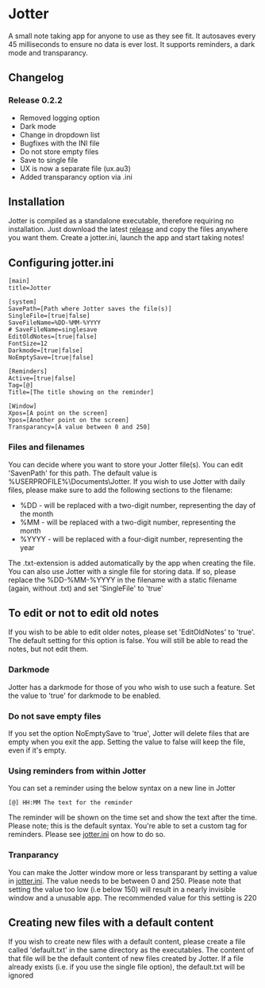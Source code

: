 # Jotter
A small note taking app for anyone to use as they see fit. It autosaves every 45 milliseconds to ensure no data is ever lost. It supports reminders, a dark mode and transparancy. 

## Changelog

### Release 0.2.2

* Removed logging option
* Dark mode
* Change in dropdown list
* Bugfixes with the INI file
* Do not store empty files
* Save to single file
* UX is now a separate file (ux.au3)
* Added transparancy option via .ini

## Installation
Jotter is compiled as a standalone executable, therefore requiring no installation. Just download the latest [release](https://github.com/jacobfresco/jotter/releases/tag/0.2.2) and copy the files anywhere you want them. Create a jotter.ini, launch the app and start taking notes!

## Configuring jotter.ini
```
[main]
title=Jotter

[system]
SavePath=[Path where Jotter saves the file(s)]
SingleFile=[true|false]
SaveFileName=%DD-%MM-%YYYY
# SaveFileName=singlesave
EditOldNotes=[true|false]
FontSize=12
Darkmode=[true|false]
NoEmptySave=[true|false]

[Reminders]
Active=[true|false]
Tag=[@]
Title=[The title showing on the reminder]

[Window]
Xpos=[A point on the screen]
Ypos=[Another point on the screen]
Transparancy=[A value between 0 and 250]
```

### Files and filenames
You can decide where you want to store your Jotter file(s). You can edit 'SavenPath' for this path. The default value is %USERPROFILE%\Documents\Jotter. 
If you wish to use Jotter with daily files, please make sure to add the following sections to the filename:
- %DD - will be replaced with a two-digit number, representing the day of the month
- %MM - will be replaced with a two-digit number, representing the month
- %YYYY - will be replaced with a four-digit number, representing the year

The .txt-extension is added automatically by the app when creating the file. You can also use Jotter with a single file for storing data. If so, please replace the %DD-%MM-%YYYY in the filename with a static filename (again, without .txt) and set 'SingleFile' to 'true'

## To edit or not to edit old notes
If you wish to be able to edit older notes, please set 'EditOldNotes' to 'true'. The default setting for this option is false. You will still be able to read the notes, but not edit them. 

### Darkmode
Jotter has a darkmode for those of you who wish to use such a feature. Set the value to 'true' for darkmode to be enabled.

### Do not save empty files
If you set the option NoEmptySave to 'true', Jotter will delete files that are empty when you exit the app. Setting the value to false will keep the file, even if it's empty.

### Using reminders from within Jotter
You can set a reminder using the below syntax on a new line in Jotter
```
[@] HH:MM The text for the reminder
```
The reminder will be shown on the time set and show the text after the time. Please note; this is the default syntax. You're able to set a custom tag for reminders. Please see [jotter.ini](https://github.com/jacobfresco/jotter#configuring-jotterini) on how to do so. 

### Tranparancy
You can make the Jotter window more or less transparant by setting a value in [jotter.ini](https://github.com/jacobfresco/jotter#configuring-jotterini). The value needs to be between 0 and 250. Please note that setting the value too low (i.e below 150) will result in a nearly invisible window and a unusable app. The recommended value for this setting is 220

## Creating new files with a default content
If you wish to create new files with a default content, please create a file called 'default.txt' in the same directory as the executables. The content of that file will be the default content of new files created by Jotter. If a file already exists (i.e. if you use the single file option), the default.txt will be ignored
